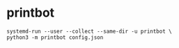 printbot
========

    systemd-run --user --collect --same-dir -u printbot \
    python3 -m printbot config.json 
